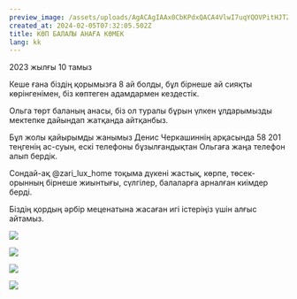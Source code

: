 ```yaml
---
preview_image: /assets/uploads/AgACAgIAAx0CbKPdxQACA4VlwI7uqYQOVPitHJTZHp05j-EkxQAC7OExG-qZCEqQjUKeb2PaiwEAAwIAA3kAAzQE
created_at: 2024-02-05T07:32:05.502Z
title: КӨП БАЛАЛЫ АНАҒА КӨМЕК
lang: kk
---
```


2023 жылғы 10 тамыз

Кеше ғана біздің қорымызға 8 ай болды, бұл бірнеше ай сияқты көрінгенімен, біз көптеген адамдармен кездестік.

Ольга төрт баланың анасы, біз ол туралы бұрын үлкен ұлдарымызды мектепке дайындап жатқанда айтқанбыз.

Бұл жолы қайырымды жанымыз Денис Черкашиннің арқасында 58 201 теңгенің ас-суын, ескі телефоны бұзылғандықтан Ольгаға жаңа телефон алып бердік.

Сондай-ақ @zari_lux_home тоқыма дүкені жастық, көрпе, төсек-орынның бірнеше жиынтығы, сүлгілер, балаларға арналған киімдер берді.

Біздің қордың әрбір меценатына жасаған игі істеріңіз үшін алғыс айтамыз.

![](/assets/uploads/AgACAgIAAx0CbKPdxQACA4llwI7uyMprrfeRbr_fmvg87lFyCAAC7eExG-qZCErTus_hXQiOIQEAAwIAA3kAAzQE)

![](/assets/uploads/AgACAgIAAx0CbKPdxQACA4dlwI7uhuRn7KfA7Bd5gdy6dJOCNwAC8OExG-qZCEpCrUeojiyQBwEAAwIAA3kAAzQE)

![](/assets/uploads/AgACAgIAAx0CbKPdxQACA4ZlwI7u_YCYb-NU6JCLnZqii0eiMAAC7-ExG-qZCEo76_NGEXd0JQEAAwIAA3kAAzQE)

![](/assets/uploads/AgACAgIAAx0CbKPdxQACA4hlwI7udMC6Fpt3RAwkKvzRV9P34QAC7uExG-qZCErx417Kwrv_RQEAAwIAA3kAAzQE)


